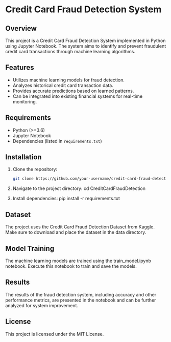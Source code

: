 # Credit Card Fraud Detection System

## Overview

This project is a Credit Card Fraud Detection System implemented in Python using Jupyter Notebook. The system aims to identify and prevent fraudulent credit card transactions through machine learning algorithms.

## Features

- Utilizes machine learning models for fraud detection.
- Analyzes historical credit card transaction data.
- Provides accurate predictions based on learned patterns.
- Can be integrated into existing financial systems for real-time monitoring.

## Requirements

- Python (>=3.6)
- Jupyter Notebook
- Dependencies (listed in `requirements.txt`)

## Installation

1. Clone the repository:
   ```bash
   git clone https://github.com/your-username/credit-card-fraud-detection.git
   
2. Navigate to the project directory:
   cd CreditCardFraudDetection
   
3. Install dependencies:
   pip install -r requirements.txt

## Dataset

The project uses the Credit Card Fraud Detection Dataset from Kaggle. Make sure to download and place the dataset in the data directory.

## Model Training

The machine learning models are trained using the train_model.ipynb notebook. Execute this notebook to train and save the models.

## Results

The results of the fraud detection system, including accuracy and other performance metrics, are presented in the notebook and can be further analyzed for system improvement.

## License

This project is licensed under the MIT License.

